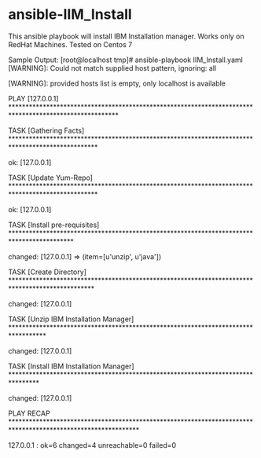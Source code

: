 # ansible-IIM_Install
This ansible playbook will install IBM Installation manager. Works only on RedHat Machines. Tested on Centos 7



Sample Output:
[root@localhost tmp]# ansible-playbook IIM_Install.yaml
 [WARNING]: Could not match supplied host pattern, ignoring: all

 [WARNING]: provided hosts list is empty, only localhost is available


PLAY [127.0.0.1] *******************************************************************************************************


TASK [Gathering Facts] *************************************************************************************************

ok: [127.0.0.1]

TASK [Update Yum-Repo] *************************************************************************************************

ok: [127.0.0.1]

TASK [Install pre-requisites] ******************************************************************************************

changed: [127.0.0.1] => (item=[u'unzip', u'java'])

TASK [Create Directory] ************************************************************************************************

changed: [127.0.0.1]

TASK [Unzip IBM Installation Manager] **********************************************************************************

changed: [127.0.0.1]

TASK [Install IBM Installation Manager] ********************************************************************************

changed: [127.0.0.1]

PLAY RECAP *************************************************************************************************************

127.0.0.1                  : ok=6    changed=4    unreachable=0    failed=0
